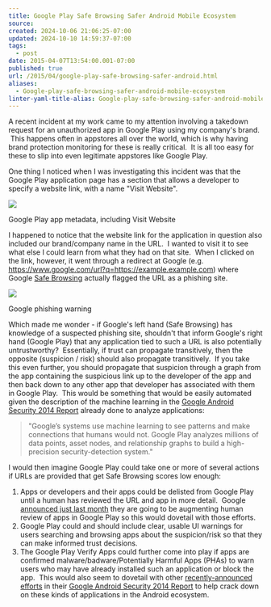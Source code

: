 ```yaml
---
title: Google Play Safe Browsing Safer Android Mobile Ecosystem
source: 
created: 2024-10-06 21:06:25-07:00
updated: 2024-10-10 14:59:37-07:00
tags:
  - post
date: 2015-04-07T13:54:00.001-07:00
published: true
url: /2015/04/google-play-safe-browsing-safer-android.html
aliases:
  - Google-play-safe-browsing-safer-android-mobile-ecosystem
linter-yaml-title-alias: Google-play-safe-browsing-safer-android-mobile-ecosystem
---
```



A recent incident at my work came to my attention involving a takedown request for an unauthorized app in Google Play using my company's brand.  This happens often in appstores all over the world, which is why having brand protection monitoring for these is really critical.  It is all too easy for these to slip into even legitimate appstores like Google Play.  
  
One thing I noticed when I was investigating this incident was that the Google Play application page has a section that allows a developer to specify a website link, with a name "Visit Website".  

![](/googleplay-visitwebsite.tiff)

Google Play app metadata, including Visit Website

  
I happened to notice that the website link for the application in question also included our brand/company name in the URL.  I wanted to visit it to see what else I could learn from what they had on that site.  When I clicked on the link, however, it went through a redirect at Google (e.g. https://www.google.com/url?q=https://example.example.com) where Google [Safe Browsing](https://www.google.com/transparencyreport/safebrowsing/) actually flagged the URL as a phishing site.  
  

![](/phishing-warning-google.tiff)

Google phishing warning

Which made me wonder - if Google's left hand (Safe Browsing) has knowledge of a suspected phishing site, shouldn't that inform Google's right hand (Google Play) that any application tied to such a URL is also potentially untrustworthy?  Essentially, if trust can propagate transitively, then the opposite (suspicion / risk) should also propagate transitively.  If you take this even further, you should propagate that suspicion through a graph from the app containing the suspicious link up to the developer of the app and then back down to any other app that developer has associated with them in Google Play.  This would be something that would be easily automated given the description of the machine learning in the [Google Android Security 2014 Report](https://static.googleusercontent.com/media/source.android.com/en/us/devices/tech/security/reports/Google_Android_Security_2014_Report_Final.pdf) already done to analyze applications:  

> "Google’s systems use machine learning to see patterns and make connections that humans would not. Google Play analyzes millions of data points, asset nodes, and relationship graphs to build a high-precision security-detection system."

I would then imagine Google Play could take one or more of several actions if URLs are provided that get Safe Browsing scores low enough:  
  

1.  Apps or developers and their apps could be delisted from Google Play until a human has reviewed the URL and app in more detail.  Google [announced just last month](https://android-developers.blogspot.com/2015/03/creating-better-user-experiences-on.html) they are going to be augmenting human review of apps in Google Play so this would dovetail with those efforts.
2.  Google Play could and should include clear, usable UI warnings for users searching and browsing apps about the suspicion/risk so that they can make informed trust decisions.
3.  The Google Play Verify Apps could further come into play if apps are confirmed malware/badware/Potentially Harmful Apps (PHAs) to warn users who may have already installed such an application or block the app.  This would also seem to dovetail with other [recently-announced efforts](https://googleonlinesecurity.blogspot.com/2015/04/android-security-state-of-union-2014.html) in their [Google Android Security 2014 Report](https://static.googleusercontent.com/media/source.android.com/en/us/devices/tech/security/reports/Google_Android_Security_2014_Report_Final.pdf) to help crack down on these kinds of applications in the Android ecosystem.